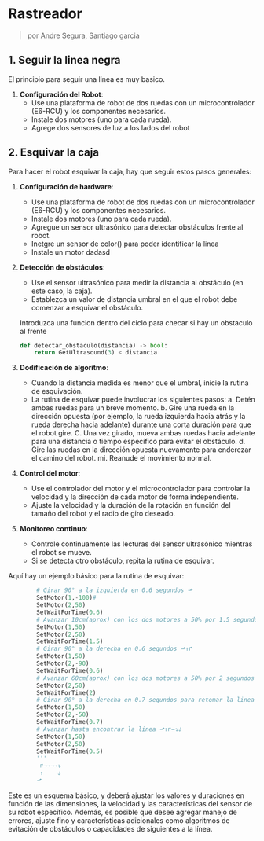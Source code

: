 # Rastreador
> por Andre Segura, Santiago garcia

## 1. Seguir la linea negra
El principio para seguir una linea es muy basico.

1. **Configuración del Robot**:
     - Use una plataforma de robot de dos ruedas con un microcontrolador (E6-RCU) y los componentes necesarios.
    - Instale dos motores (uno para cada rueda).
    - Agrege dos sensores de luz a los lados del robot

## 2. Esquivar la caja
Para hacer el robot esquivar la caja, hay que seguir estos pasos generales:

1. **Configuración de hardware**:
    - Use una plataforma de robot de dos ruedas con un microcontrolador (E6-RCU) y los componentes necesarios.
    - Instale dos motores (uno para cada rueda).
    - Agregue un sensor ultrasónico para detectar obstáculos frente al robot.
    - Inetgre un sensor de color() para poder identificar la linea
    - Instale un motor dadasd

2. **Detección de obstáculos**:
    - Use el sensor ultrasónico para medir la distancia al obstáculo (en este caso, la caja).
    - Establezca un valor de distancia umbral en el que el robot debe comenzar a esquivar el obstáculo.

    Introduzca una funcion dentro del ciclo para checar si hay un obstaculo al frente
    ```py
    def detectar_obstaculo(distancia) -> bool:
        return GetUltrasound(3) < distancia
    ```
3. **Dodificación de algoritmo**:
    - Cuando la distancia medida es menor que el umbral, inicie la rutina de esquivación.
    - La rutina de esquivar puede involucrar los siguientes pasos:
      a. Detén ambas ruedas para un breve momento.
      b. Gire una rueda en la dirección opuesta (por ejemplo, la rueda izquierda hacia atrás y la rueda derecha hacia adelante) durante una corta duración para que el robot gire.
      C. Una vez girado, mueva ambas ruedas hacia adelante para una distancia o tiempo específico para evitar el obstáculo.
      d. Gire las ruedas en la dirección opuesta nuevamente para enderezar el camino del robot.
      mi. Reanude el movimiento normal.

4. **Control del motor**:
    - Use el controlador del motor y el microcontrolador para controlar la velocidad y la dirección de cada motor de forma independiente.
    - Ajuste la velocidad y la duración de la rotación en función del tamaño del robot y el radio de giro deseado.

5. **Monitoreo continuo**:
    - Controle continuamente las lecturas del sensor ultrasónico mientras el robot se mueve.
    - Si se detecta otro obstáculo, repita la rutina de esquivar.

Aquí hay un ejemplo básico para la rutina de esquivar:

```py
        # Girar 90° a la izquierda en 0.6 segundos ⬏
        SetMotor(1,-100)#
        SetMotor(2,50) 
        SetWaitForTime(0.6)
        # Avanzar 10cm(aprox) con los dos motores a 50% por 1.5 segundos para ⬏↑ 
        SetMotor(1,50)
        SetMotor(2,50)
        SetWaitForTime(1.5)
        # Girar 90° a la derecha en 0.6 segundos ⬏↑↱
        SetMotor(1,50)
        SetMotor(2,-90)
        SetWaitForTime(0.6)
        # Avanzar 60cm(aprox) con los dos motores a 50% por 2 segundos segundos ⬏↑↱→
        SetMotor(2,50)
        SetWaitForTime(2)
        # Girar 90° a la derecha en 0.7 segundos para retomar la linea negra ⬏↑↱→⤵
        SetMotor(1,50)
        SetMotor(2,-50)
        SetWaitForTime(0.7)
        # Avanzar hasta encontrar la linea ⬏↑↱→⤵🡓
        SetMotor(1,50)
        SetMotor(2,50)
        SetWaitForTime(0.5)
        '''
         ↱→→→→⤵
         ↑    🡓
        ⬏
```

Este es un esquema básico, y deberá ajustar los valores y duraciones en función de las dimensiones, la velocidad y las características del sensor de su robot específico. Además, es posible que desee agregar manejo de errores, ajuste fino y características adicionales como algoritmos de evitación de obstáculos o capacidades de siguientes a la línea.